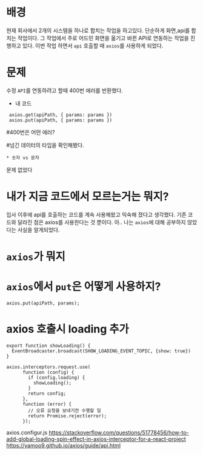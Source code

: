  
# 배경
현재 회사에서 2개의 시스템을 하나로 합치는 작업을 하고있다.
단순하게 화면,api를 합치는 작업이다.
그 작업에서 주로 어드민 화면을 옮기고 바뀐 API로 연동하는 작업을 진행하고 있다.
이번 작업 하면서 `api` 호출할 때 `axios`를 사용하게 되었다.  
 
# 문제
수정 `API`를 연동하려고 할때 400번 에러를 반환했다.

* 내 코드

```
 axios.get(apiPath, { params: params })
 axios.put(apiPath, { params: params })
```

#400번은 어떤 에러?                                                 
                                                   

#넘긴 데이터의 타입을 확인해봤다.

    * 숫자 vs 문자
문제 없었다


# 내가 지금 코드에서 모르는거는 뭐지?
입사 이후에 api를 호출하는 코드를 계속 사용해왔고 익숙해 졌다고 생각했다.
기존 코드와 달라진 점은 axios를 사용한다는 것 뿐이다.
아.. 나는 `axios`에 대해 공부하지 않았다는 사실을 알게되었다.
                                    
# `axios`가 뭐지


# `axios`에서 `put`은 어떻게 사용하지?

 ```
 axios.put(apiPath, params);
 ```

# axios 호출시 loading 추가
```
export function showLoading() {
  EventBroadcaster.broadcast(SHOW_LOADING_EVENT_TOPIC, {show: true})
}

axios.interceptors.request.use(
      function (config) {
        if (config.loading) {
          showLoading();
        }
        return config;
      },
      function (error) {
        // 오류 요청을 보내기전 수행할 일
        return Promise.reject(error);
      });
```
axios.configur.js
https://stackoverflow.com/questions/51778456/how-to-add-global-loading-spin-effect-in-axios-interceptor-for-a-react-project
https://yamoo9.github.io/axios/guide/api.html